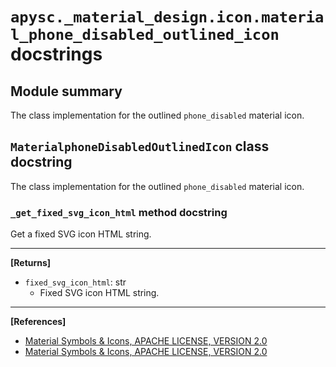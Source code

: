 # `apysc._material_design.icon.material_phone_disabled_outlined_icon` docstrings

## Module summary

The class implementation for the outlined `phone_disabled` material icon.

## `MaterialphoneDisabledOutlinedIcon` class docstring

The class implementation for the outlined `phone_disabled` material icon.

### `_get_fixed_svg_icon_html` method docstring

Get a fixed SVG icon HTML string.<hr>

**[Returns]**

- `fixed_svg_icon_html`: str
  - Fixed SVG icon HTML string.

<hr>

**[References]**

- [Material Symbols & Icons, APACHE LICENSE, VERSION 2.0](https://fonts.google.com/icons?icon.size=24&icon.color=%23e8eaed)
- [Material Symbols & Icons, APACHE LICENSE, VERSION 2.0](https://www.apache.org/licenses/LICENSE-2.0.html)